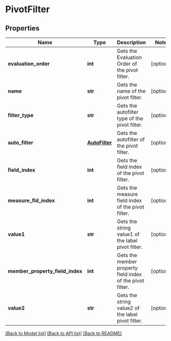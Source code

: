 # PivotFilter

## Properties
Name | Type | Description | Notes
------------ | ------------- | ------------- | -------------
**evaluation_order** | **int** | Gets the Evaluation Order of the pivot filter. | [optional] 
**name** | **str** | Gets the name of the pivot filter. | [optional] 
**filter_type** | **str** | Gets the autofilter type of the pivot filter. | [optional] 
**auto_filter** | [**AutoFilter**](AutoFilter.md) | Gets the autofilter of the pivot filter. | [optional] 
**field_index** | **int** | Gets the field index of the pivot filter. | [optional] 
**measure_fld_index** | **int** | Gets the measure field index of the pivot filter.              | [optional] 
**value1** | **str** | Gets the string value1 of the label pivot filter.              | [optional] 
**member_property_field_index** | **int** | Gets the member property field index of the pivot filter.              | [optional] 
**value2** | **str** | Gets the string value2 of the label pivot filter.              | [optional] 

[[Back to Model list]](../README.md#documentation-for-models) [[Back to API list]](../README.md#documentation-for-api-endpoints) [[Back to README]](../README.md)


